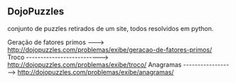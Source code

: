 ## DojoPuzzles

conjunto de puzzles retirados de um site, todos resolvidos em python.

Geração de fatores primos ---> http://dojopuzzles.com/problemas/exibe/geracao-de-fatores-primos/                                        
Troco --------------------------> http://dojopuzzles.com/problemas/exibe/troco/                                                            Anagramas ------------------> http://dojopuzzles.com/problemas/exibe/anagramas/
